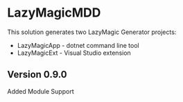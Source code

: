 # LazyMagicMDD 
This solution generates two LazyMagic Generator projects:
- LazyMagicApp - dotnet command line tool
- LazyMagicExt - Visual Studio extension 

## Version 0.9.0
Added Module Support 

